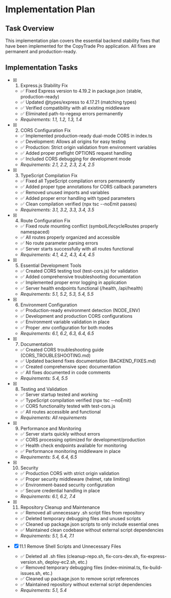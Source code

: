 # Implementation Plan

## Task Overview

This implementation plan covers the essential backend stability fixes that have been implemented for the CopyTrade Pro application. All fixes are permanent and production-ready.

## Implementation Tasks

- [x] 1. Express.js Stability Fix
  - ✅ Fixed Express version to 4.19.2 in package.json (stable, production-ready)
  - ✅ Updated @types/express to 4.17.21 (matching types)
  - ✅ Verified compatibility with all existing middleware
  - ✅ Eliminated path-to-regexp errors permanently
  - _Requirements: 1.1, 1.2, 1.3, 1.4_

- [x] 2. CORS Configuration Fix
  - ✅ Implemented production-ready dual-mode CORS in index.ts
  - ✅ Development: Allows all origins for easy testing
  - ✅ Production: Strict origin validation from environment variables
  - ✅ Added proper preflight OPTIONS request handling
  - ✅ Included CORS debugging for development mode
  - _Requirements: 2.1, 2.2, 2.3, 2.4, 2.5_

- [x] 3. TypeScript Compilation Fix
  - ✅ Fixed all TypeScript compilation errors permanently
  - ✅ Added proper type annotations for CORS callback parameters
  - ✅ Removed unused imports and variables
  - ✅ Added proper error handling with typed parameters
  - ✅ Clean compilation verified (npx tsc --noEmit passes)
  - _Requirements: 3.1, 3.2, 3.3, 3.4, 3.5_

- [x] 4. Route Configuration Fix
  - ✅ Fixed route mounting conflict (symbolLifecycleRoutes properly namespaced)
  - ✅ All routes properly organized and accessible
  - ✅ No route parameter parsing errors
  - ✅ Server starts successfully with all routes functional
  - _Requirements: 4.1, 4.2, 4.3, 4.4, 4.5_

- [x] 5. Essential Development Tools
  - ✅ Created CORS testing tool (test-cors.js) for validation
  - ✅ Added comprehensive troubleshooting documentation
  - ✅ Implemented proper error logging in application
  - ✅ Server health endpoints functional (/health, /api/health)
  - _Requirements: 5.1, 5.2, 5.3, 5.4, 5.5_

- [x] 6. Environment Configuration
  - ✅ Production-ready environment detection (NODE_ENV)
  - ✅ Development and production CORS configurations
  - ✅ Environment variable validation in place
  - ✅ Proper .env configuration for both modes
  - _Requirements: 6.1, 6.2, 6.3, 6.4, 6.5_

- [x] 7. Documentation
  - ✅ Created CORS troubleshooting guide (CORS_TROUBLESHOOTING.md)
  - ✅ Updated backend fixes documentation (BACKEND_FIXES.md)
  - ✅ Created comprehensive spec documentation
  - ✅ All fixes documented in code comments
  - _Requirements: 5.4, 5.5_

- [x] 8. Testing and Validation
  - ✅ Server startup tested and working
  - ✅ TypeScript compilation verified (npx tsc --noEmit)
  - ✅ CORS functionality tested with test-cors.js
  - ✅ All routes accessible and functional
  - _Requirements: All requirements_

- [x] 9. Performance and Monitoring
  - ✅ Server starts quickly without errors
  - ✅ CORS processing optimized for development/production
  - ✅ Health check endpoints available for monitoring
  - ✅ Performance monitoring middleware in place
  - _Requirements: 5.4, 6.4, 6.5_

- [x] 10. Security
  - ✅ Production CORS with strict origin validation
  - ✅ Proper security middleware (helmet, rate limiting)
  - ✅ Environment-based security configuration
  - ✅ Secure credential handling in place
  - _Requirements: 6.1, 6.2, 7.4_

- [x] 11. Repository Cleanup and Maintenance
  - ✅ Removed all unnecessary .sh script files from repository
  - ✅ Deleted temporary debugging files and unused scripts
  - ✅ Cleaned up package.json scripts to only include essential ones
  - ✅ Maintained clean codebase without external script dependencies
  - _Requirements: 5.1, 5.4, 7.1_

- [x] 11.1 Remove Shell Scripts and Unnecessary Files
  - ✅ Deleted all .sh files (cleanup-repo.sh, fix-cors-dev.sh, fix-express-version.sh, deploy-ec2.sh, etc.)
  - ✅ Removed temporary debugging files (index-minimal.ts, fix-build-issues.sh, etc.)
  - ✅ Cleaned up package.json to remove script references
  - ✅ Maintained repository without external script dependencies
  - _Requirements: 5.1, 5.4_